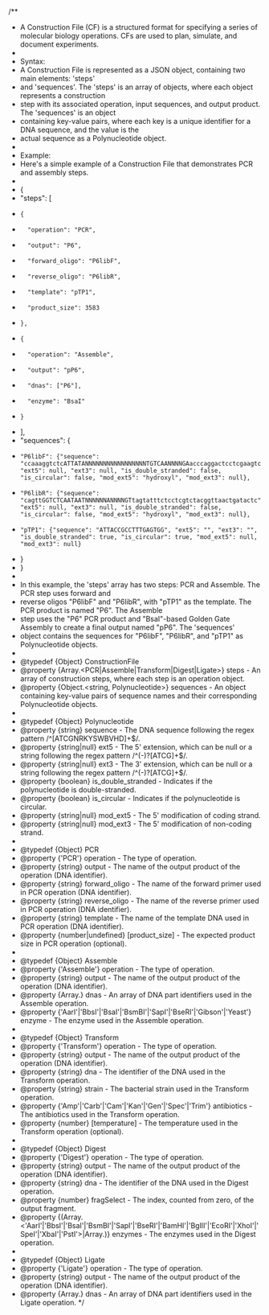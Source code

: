 /**
 * A Construction File (CF) is a structured format for specifying a series of molecular biology operations. CFs are used to plan, simulate, and document experiments.
 *
 * Syntax:
 * A Construction File is represented as a JSON object, containing two main elements: 'steps'
 * and 'sequences'. The 'steps' is an array of objects, where each object represents a construction
 * step with its associated operation, input sequences, and output product. The 'sequences' is an object
 * containing key-value pairs, where each key is a unique identifier for a DNA sequence, and the value is the
 * actual sequence as a Polynucleotide object.
 *
 * Example:
 * Here's a simple example of a Construction File that demonstrates PCR and assembly steps.
 *
 * {
 *   "steps": [
 *     {
 *       "operation": "PCR",
 *       "output": "P6",
 *       "forward_oligo": "P6libF",
 *       "reverse_oligo": "P6libR",
 *       "template": "pTP1",
 *       "product_size": 3583
 *     },
 *     {
 *       "operation": "Assemble",
 *       "output": "pP6",
 *       "dnas": ["P6"],
 *       "enzyme": "BsaI"
 *     }
 *   ],
 *   "sequences": {
 *     "P6libF": {"sequence": "ccaaaggtctcATTATANNNNNNNNNNNNNNNNNTGTCAANNNNGAacccaggactcctcgaagtcgttcttaagacaac", "ext5": null, "ext3": null, "is_double_stranded": false, "is_circular": false, "mod_ext5": "hydroxyl", "mod_ext3": null},
 *     "P6libR": {"sequence": "cagttGGTCTCAATAATNNNNNNANNNNGTtagtatttctcctcgtctacggttaactgatactc", "ext5": null, "ext3": null, "is_double_stranded": false, "is_circular": false, "mod_ext5": "hydroxyl", "mod_ext3": null},
 *     "pTP1": {"sequence": "ATTACCGCCTTTGAGTGG", "ext5": "", "ext3": "", "is_double_stranded": true, "is_circular": true, "mod_ext5": null, "mod_ext3": null}
 *   }
 * }
 *
 * In this example, the 'steps' array has two steps: PCR and Assemble. The PCR step uses forward and
 * reverse oligos "P6libF" and "P6libR", with "pTP1" as the template. The PCR product is named "P6". The Assemble
 * step uses the "P6" PCR product and "BsaI"-based Golden Gate Assembly to create a final output named "pP6". The 'sequences'
 * object contains the sequences for "P6libF", "P6libR", and "pTP1" as Polynucleotide objects.
 *
 * @typedef {Object} ConstructionFile
 * @property {Array.<PCR|Assemble|Transform|Digest|Ligate>} steps - An array of construction steps, where each step is an operation object.
 * @property {Object.<string, Polynucleotide>} sequences - An object containing key-value pairs of sequence names and their corresponding Polynucleotide objects.
 * 
 * @typedef {Object} Polynucleotide
 * @property {string} sequence - The DNA sequence following the regex pattern /^[ATCGNRKYSWBVHD]+$/.
 * @property {string|null} ext5 - The 5' extension, which can be null or a string following the regex pattern /^(-)?[ATCG]+$/.
 * @property {string|null} ext3 - The 3' extension, which can be null or a string following the regex pattern /^(-)?[ATCG]+$/.
 * @property {boolean} is_double_stranded - Indicates if the polynucleotide is double-stranded.
 * @property {boolean} is_circular - Indicates if the polynucleotide is circular.
 * @property {string|null} mod_ext5 - The 5' modification of coding strand.
 * @property {string|null} mod_ext3 - The 5' modification of non-coding strand.
 *
 * @typedef {Object} PCR
 * @property {'PCR'} operation - The type of operation.
 * @property {string} output - The name of the output product of the operation (DNA identifier).
 * @property {string} forward_oligo - The name of the forward primer used in PCR operation (DNA identifier).
 * @property {string} reverse_oligo - The name of the reverse primer used in PCR operation (DNA identifier).
 * @property {string} template - The name of the template DNA used in PCR operation (DNA identifier).
 * @property {number|undefined} [product_size] - The expected product size in PCR operation (optional).
 * 
 * @typedef {Object} Assemble
 * @property {'Assemble'} operation - The type of operation.
 * @property {string} output - The name of the output product of the operation (DNA identifier).
 * @property {Array.<string>} dnas - An array of DNA part identifiers used in the Assemble operation.
 * @property {'AarI'|'BbsI'|'BsaI'|'BsmBI'|'SapI'|'BseRI'|'Gibson'|'Yeast'} enzyme - The enzyme used in the Assemble operation.
 * 
 * @typedef {Object} Transform
 * @property {'Transform'} operation - The type of operation.
 * @property {string} output - The name of the output product of the operation (DNA identifier).
 * @property {string} dna - The identifier of the DNA used in the Transform operation.
 * @property {string} strain - The bacterial strain used in the Transform operation.
 * @property {'Amp'|'Carb'|'Cam'|'Kan'|'Gen'|'Spec'|'Trim'} antibiotics - The antibiotics used in the Transform operation.
 * @property {number} [temperature] - The temperature used in the Transform operation (optional).
 * 
 * @typedef {Object} Digest
 * @property {'Digest'} operation - The type of operation.
 * @property {string} output - The name of the output product of the operation (DNA identifier).
 * @property {string} dna - The identifier of the DNA used in the Digest operation.
 * @property {number} fragSelect - The index, counted from zero, of the output fragment.
 * @property {(Array.<'AarI'|'BbsI'|'BsaI'|'BsmBI'|'SapI'|'BseRI'|'BamHI'|'BglII'|'EcoRI'|'XhoI'|'SpeI'|'XbaI'|'PstI'>|Array.<string>)} enzymes - The enzymes used in the Digest operation.
 * 
 * @typedef {Object} Ligate
 * @property {'Ligate'} operation - The type of operation.
 * @property {string} output - The name of the output product of the operation (DNA identifier).
 * @property {Array.<string>} dnas - An array of DNA part identifiers used in the Ligate operation.
 */

